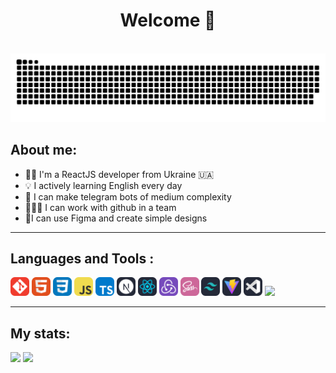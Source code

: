 <div align='center'>
    <h1>Welcome 👋
</div>
<div align='center'>
    <img src="https://komarev.com/ghpvc/?username=duttyfgh&style=flat-square&color=blue" alt=""/>
</div>

<div align="center">
  <img  src="https://raw.githubusercontent.com/1999AZZAR/1999AZZAR/readme/resources/img/grid-snake.svg"
       alt="snake" />
</div>


## About me:

- <div style="display: flex; align-items: center; gap: 10px;">👨‍💻 I'm a ReactJS developer from Ukraine 🇺🇦
  </div>

- <div style="display: flex; align-items: center; gap: 10px;">💡 I actively learning English every day
  </div>

- <div style="display: flex; align-items: center; gap: 10px;">🤖 I can make telegram bots of medium complexity
  </div>

- <div style="display: flex; align-items: center; gap: 10px;">🧑‍🤝‍🧑 I can work with github in a team
  </div>

- <div style="display: flex; align-items: center; gap: 10px;">🎨I can use Figma and create simple designs
  </div>  

---

## Languages and Tools :

<img
     src="https://raw.githubusercontent.com/tandpfun/skill-icons/59059d9d1a2c092696dc66e00931cc1181a4ce1f/icons/Git.svg"
      width="30px"/>
<img
     src="https://raw.githubusercontent.com/tandpfun/skill-icons/59059d9d1a2c092696dc66e00931cc1181a4ce1f/icons/HTML.svg"
      width="30px"/>
<img
     src="https://raw.githubusercontent.com/tandpfun/skill-icons/59059d9d1a2c092696dc66e00931cc1181a4ce1f/icons/CSS.svg"
      width="30px"/>
<img
     src="https://raw.githubusercontent.com/tandpfun/skill-icons/59059d9d1a2c092696dc66e00931cc1181a4ce1f/icons/JavaScript.svg"
      width="30px"/>
<img
     src="https://raw.githubusercontent.com/tandpfun/skill-icons/59059d9d1a2c092696dc66e00931cc1181a4ce1f/icons/TypeScript.svg"
      width="30px"/>
<img
     src="https://raw.githubusercontent.com/tandpfun/skill-icons/59059d9d1a2c092696dc66e00931cc1181a4ce1f/icons/NextJS-Dark.svg"
      width="30px"/>
<img
     src="https://raw.githubusercontent.com/tandpfun/skill-icons/59059d9d1a2c092696dc66e00931cc1181a4ce1f/icons/React-Dark.svg"
      width="30px"/>
<img
     src="https://raw.githubusercontent.com/tandpfun/skill-icons/59059d9d1a2c092696dc66e00931cc1181a4ce1f/icons/Redux.svg"
      width="30px"/>
<img
     src="https://raw.githubusercontent.com/tandpfun/skill-icons/59059d9d1a2c092696dc66e00931cc1181a4ce1f/icons/Sass.svg"
      width="30px"/>
<img
     src="https://raw.githubusercontent.com/tandpfun/skill-icons/59059d9d1a2c092696dc66e00931cc1181a4ce1f/icons/TailwindCSS-Dark.svg"
      width="30px"/>
<img
     src="https://raw.githubusercontent.com/tandpfun/skill-icons/59059d9d1a2c092696dc66e00931cc1181a4ce1f/icons/Vite-Dark.svg"
      width="30px"/>
<img
     src="https://raw.githubusercontent.com/tandpfun/skill-icons/59059d9d1a2c092696dc66e00931cc1181a4ce1f/icons/VSCode-Dark.svg"
      width="30px"/>
<img
     src="https://cdn.sanity.io/images/599r6htc/localized/46a76c802176eb17b04e12108de7e7e0f3736dc6-1024x1024.png?w=804&h=804&q=75&fit=max&auto=format"
      width="30px"/>
      
---

## My stats:
![](https://github-readme-stats.vercel.app/api?username=duttyfgh&theme=city_lights&show_icons=true)
![](https://github-readme-stats.vercel.app/api/top-langs/?username=duttyfgh&langs_count=8&card_width=450&layout=compact&theme=city_lights&show_icons=true)


